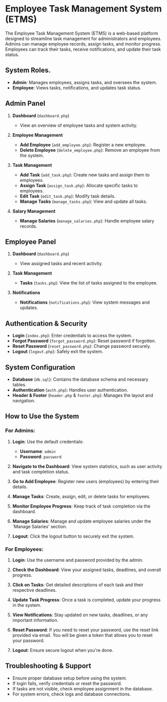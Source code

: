 # Employee Task Management System (ETMS)

The Employee Task Management System (ETMS) is a web-based platform designed to streamline task management for administrators and employees. Admins can manage employee records, assign tasks, and monitor progress. Employees can track their tasks, receive notifications, and update their task status.

## System Roles.
- **Admin**: Manages employees, assigns tasks, and oversees the system.
- **Employee**: Views tasks, notifications, and updates task status.

## Admin Panel

1. **Dashboard** (`dashboard.php`)
   - View an overview of employee tasks and system activity.
   
2. **Employee Management**
   - **Add Employee** (`add_employee.php`): Register a new employee.
   - **Delete Employee** (`delete_employee.php`): Remove an employee from the system.
   
3. **Task Management**
   - **Add Task** (`add_task.php`): Create new tasks and assign them to employees.
   - **Assign Task** (`assign_task.php`): Allocate specific tasks to employees.
   - **Edit Task** (`edit_task.php`): Modify task details.
   - **Manage Tasks** (`manage_tasks.php`): View and update all tasks.
   
4. **Salary Management**
   - **Manage Salaries** (`manage_salaries.php`): Handle employee salary records.

## Employee Panel

1. **Dashboard** (`dashboard.php`)
   - View assigned tasks and recent activity.
   
2. **Task Management**
   - **Tasks** (`tasks.php`): View the list of tasks assigned to the employee.
   
3. **Notifications**
   - **Notifications** (`notifications.php`): View system messages and updates.

## Authentication & Security

- **Login** (`index.php`): Enter credentials to access the system.
- **Forgot Password** (`forgot_password.php`): Reset password if forgotten.
- **Reset Password** (`reset_password.php`): Change password securely.
- **Logout** (`logout.php`): Safely exit the system.

## System Configuration

- **Database** (`db.sql`): Contains the database schema and necessary tables.
- **Authentication** (`auth.php`): Handles user authentication.
- **Header & Footer** (`header.php` & `footer.php`): Manages the layout and navigation.

## How to Use the System

### For Admins:
1. **Login**: Use the default credentials:
   - **Username**: `admin`
   - **Password**: `password`
   
2. **Navigate to the Dashboard**: View system statistics, such as user activity and task completion status.

3. **Go to Add Employee**: Register new users (employees) by entering their details.

4. **Manage Tasks**: Create, assign, edit, or delete tasks for employees.

5. **Monitor Employee Progress**: Keep track of task completion via the dashboard.

6. **Manage Salaries**: Manage and update employee salaries under the 'Manage Salaries' section.

7. **Logout**: Click the logout button to securely exit the system.

### For Employees:
1. **Login**: Use the username and password provided by the admin.

2. **Check the Dashboard**: View your assigned tasks, deadlines, and overall progress.

3. **Click on Tasks**: Get detailed descriptions of each task and their respective deadlines.

4. **Update Task Progress**: Once a task is completed, update your progress in the system.

5. **View Notifications**: Stay updated on new tasks, deadlines, or any important information.

6. **Reset Password**: If you need to reset your password, use the reset link provided via email. You will be given a token that allows you to reset your password.

7. **Logout**: Ensure secure logout when you're done.

## Troubleshooting & Support

- Ensure proper database setup before using the system.
- If login fails, verify credentials or reset the password.
- If tasks are not visible, check employee assignment in the database.
- For system errors, check logs and database connections.
